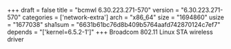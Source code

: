 +++
draft = false
title = "bcmwl 6.30.223.271-570"
version = "6.30.223.271-570"
categories = ['network-extra']
arch = "x86_64"
size = "1694860"
usize = "1677038"
sha1sum = "6631b61bc76d8b409b5764aafd742870124c7ef7"
depends = "['kernel=6.5.2-1']"
+++
Broadcom 802.11 Linux STA wireless driver